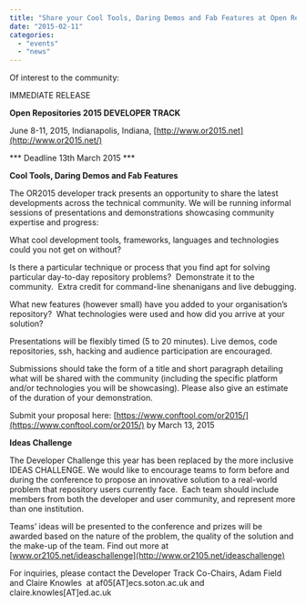 ```yaml
---
title: "Share your Cool Tools, Daring Demos and Fab Features at Open Repositories 2015"
date: "2015-02-11"
categories: 
  - "events"
  - "news"
---
```


Of interest to the community:

IMMEDIATE RELEASE

**Open Repositories 2015 DEVELOPER TRACK**

June 8-11, 2015, Indianapolis, Indiana, [http://www.or2015.net](http://www.or2015.net/)

\*\*\* Deadline 13th March 2015 \*\*\*

**Cool Tools, Daring Demos and Fab Features**

The OR2015 developer track presents an opportunity to share the latest developments across the technical community. We will be running informal sessions of presentations and demonstrations showcasing community expertise and progress:

What cool development tools, frameworks, languages and technologies could you not get on without?

Is there a particular technique or process that you find apt for solving particular day-to-day repository problems?  Demonstrate it to the community.  Extra credit for command-line shenanigans and live debugging.

What new features (however small) have you added to your organisation’s repository?  What technologies were used and how did you arrive at your solution?

Presentations will be flexibly timed (5 to 20 minutes). Live demos, code repositories, ssh, hacking and audience participation are encouraged.

Submissions should take the form of a title and short paragraph detailing what will be shared with the community (including the specific platform and/or technologies you will be showcasing). Please also give an estimate of the duration of your demonstration.

Submit your proposal here: [https://www.conftool.com/or2015/](https://www.conftool.com/or2015/) by March 13, 2015

**Ideas Challenge**

The Developer Challenge this year has been replaced by the more inclusive IDEAS CHALLENGE. We would like to encourage teams to form before and during the conference to propose an innovative solution to a real-world problem that repository users currently face.  Each team should include members from both the developer and user community, and represent more than one institution.

Teams’ ideas will be presented to the conference and prizes will be awarded based on the nature of the problem, the quality of the solution and the make-up of the team. Find out more at [www.or2105.net/ideaschallenge](http://www.or2105.net/ideaschallenge)

For inquiries, please contact the Developer Track Co-Chairs, Adam Field and Claire Knowles  at af05\[AT\]ecs.soton.ac.uk and claire.knowles\[AT\]ed.ac.uk
